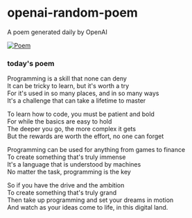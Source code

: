 
# openai-random-poem
 A poem generated daily by OpenAI

[![Poem](https://github.com/fbiego/openai-random-poem/actions/workflows/main.yml/badge.svg)](https://github.com/fbiego/openai-random-poem/actions/workflows/main.yml)

### today's poem  
  
Programming is a skill that none can deny  
It can be tricky to learn, but it's worth a try  
For it's used in so many places, and in so many ways  
It's a challenge that can take a lifetime to master  
  
To learn how to code, you must be patient and bold  
For while the basics are easy to hold  
The deeper you go, the more complex it gets  
But the rewards are worth the effort, no one can forget  
  
Programming can be used for anything from games to finance  
To create something that's truly immense  
It's a language that is understood by machines  
No matter the task, programming is the key  
  
So if you have the drive and the ambition  
To create something that's truly grand  
Then take up programming and set your dreams in motion  
And watch as your ideas come to life, in this digital land.